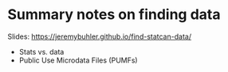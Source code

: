 # Summary notes on finding data # 

Slides: https://jeremybuhler.github.io/find-statcan-data/

- Stats vs. data
- Public Use Microdata Files (PUMFs)
